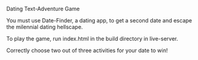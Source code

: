 
Dating Text-Adventure Game

You must use Date-Finder, a dating app, to get a second date and escape the milennial dating hellscape.

To play the game, run index.html in the build directory in live-server.

Correctly choose two out of three activities for your date to win!
